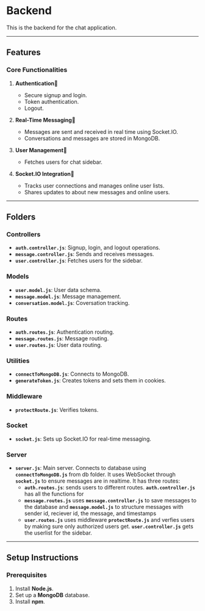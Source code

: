 # Backend

This is the backend for the chat application.

---

## Features

### Core Functionalities
1. **Authentication**:closed_lock_with_key:
   - Secure signup and login.
   - Token authentication.
   - Logout.

2. **Real-Time Messaging**:repeat_one:
   - Messages are sent and received in real time using Socket.IO.
   - Conversations and messages are stored in MongoDB.

3. **User Management**:file_folder:
   - Fetches users for chat sidebar.

4. **Socket.IO Integration**:bell:
   - Tracks user connections and manages online user lists.
   - Shares updates to about new messages and online users.

---

## Folders

### **Controllers**
- **`auth.controller.js`**:
  Signup, login, and logout operations.
- **`message.controller.js`**:
  Sends and receives messages.
- **`user.controller.js`**:
  Fetches users for the sidebar.

### **Models**
- **`user.model.js`**:
  User data schema.
- **`message.model.js`**:
  Message management.
- **`conversation.model.js`**:
  Coversation tracking.

### **Routes**
- **`auth.routes.js`**:
  Authentication routing.
- **`message.routes.js`**:
  Message routing.
- **`user.routes.js`**:
  User data routing.

### **Utilities**
- **`connectToMongoDB.js`**:
  Connects to MongoDB.
- **`generateToken.js`**:
  Creates tokens and sets them in cookies.

### **Middleware**
- **`protectRoute.js`**:
  Verifies tokens.

### **Socket**
- **`socket.js`**:
  Sets up Socket.IO for real-time messaging.

### **Server**
- **`server.js`**:
  Main server. Connects to database using **`connectToMongoDB.js`** from db folder. It uses WebSocket through **`socket.js`** to ensure messages are in realtime. It has three routes:  
  - **`auth.routes.js`**: sends users to different routes. **`auth.controller.js`** has all the functions for 
  - **`message.routes.js`** uses **`message.controller.js`** to save messages to the database
and **`message.model.js`** to structure messages with sender id, reciever id, the message, and timestamps  
  - **`user.routes.js`** uses middleware **`protectRoute.js`** and verfies users by making sure only authorized users get. **`user.controller.js`** gets the userlist for the sidebar.

---

## Setup Instructions

### Prerequisites
1. Install **Node.js**.
2. Set up a **MongoDB** database.
3. Install **npm**.

